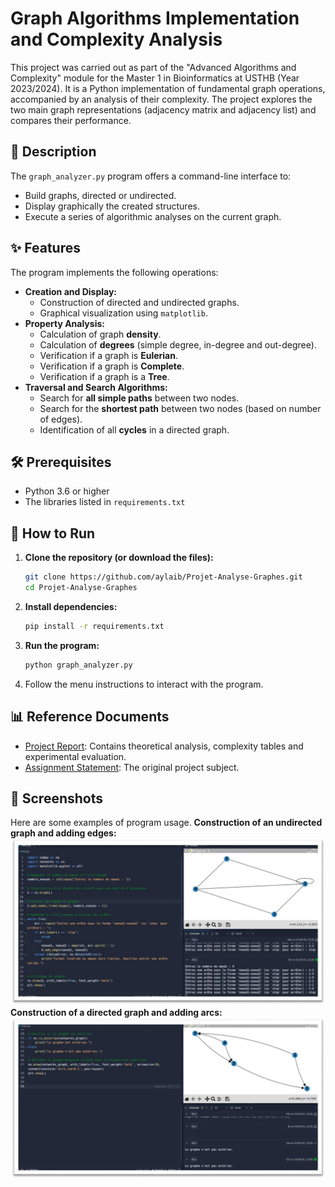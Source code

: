 # Graph Algorithms Implementation and Complexity Analysis
This project was carried out as part of the "Advanced Algorithms and Complexity" module for the Master 1 in Bioinformatics at USTHB (Year 2023/2024).
It is a Python implementation of fundamental graph operations, accompanied by an analysis of their complexity. The project explores the two main graph representations (adjacency matrix and adjacency list) and compares their performance.
## 📜 Description
The `graph_analyzer.py` program offers a command-line interface to:
- Build graphs, directed or undirected.
- Display graphically the created structures.
- Execute a series of algorithmic analyses on the current graph.
## ✨ Features
The program implements the following operations:
- **Creation and Display:**
  - Construction of directed and undirected graphs.
  - Graphical visualization using `matplotlib`.
- **Property Analysis:**
  - Calculation of graph **density**.
  - Calculation of **degrees** (simple degree, in-degree and out-degree).
  - Verification if a graph is **Eulerian**.
  - Verification if a graph is **Complete**.
  - Verification if a graph is a **Tree**.
- **Traversal and Search Algorithms:**
  - Search for **all simple paths** between two nodes.
  - Search for the **shortest path** between two nodes (based on number of edges).
  - Identification of all **cycles** in a directed graph.
## 🛠️ Prerequisites
- Python 3.6 or higher
- The libraries listed in `requirements.txt`
## 🚀 How to Run
1.  **Clone the repository (or download the files):**
    ```bash
    git clone https://github.com/aylaib/Projet-Analyse-Graphes.git
    cd Projet-Analyse-Graphes
    ```
2.  **Install dependencies:**
    ```bash
    pip install -r requirements.txt
    ```
3.  **Run the program:**
    ```bash
    python graph_analyzer.py
    ```
4.  Follow the menu instructions to interact with the program.
## 📊 Reference Documents
- [Project Report](./rapport_projet.pdf): Contains theoretical analysis, complexity tables and experimental evaluation.
- [Assignment Statement](./enonce_devoir.pdf): The original project subject.
## 📸 Screenshots
Here are some examples of program usage.
**Construction of an undirected graph and adding edges:**
![Construction of an undirected graph](./screenshots/01.png)
**Construction of a directed graph and adding arcs:**
![Construction of a directed graph](./screenshots/02.png)
